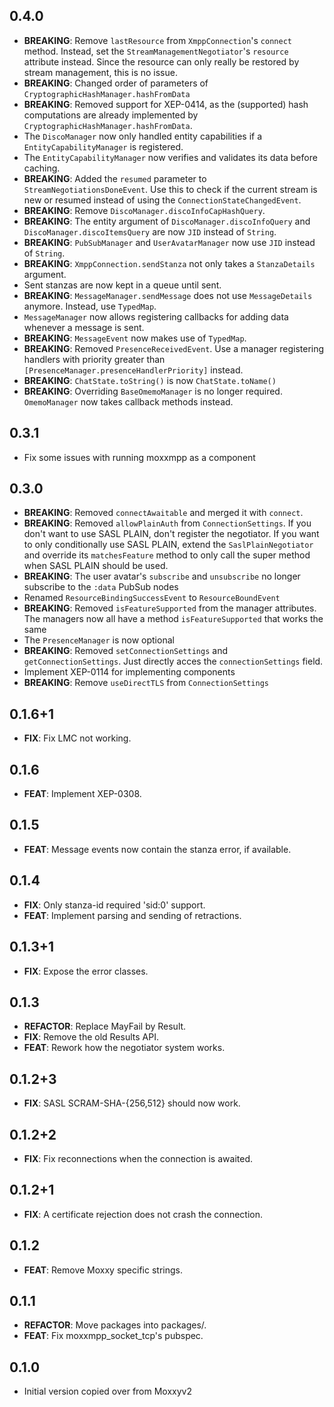 ## 0.4.0

- **BREAKING**: Remove `lastResource` from `XmppConnection`'s `connect` method. Instead, set the `StreamManagementNegotiator`'s `resource` attribute instead. Since the resource can only really be restored by stream management, this is no issue.
- **BREAKING**: Changed order of parameters of `CryptographicHashManager.hashFromData`
- **BREAKING**: Removed support for XEP-0414, as the (supported) hash computations are already implemented by `CryptographicHashManager.hashFromData`.
- The `DiscoManager` now only handled entity capabilities if a `EntityCapabilityManager` is registered.
- The `EntityCapabilityManager` now verifies and validates its data before caching.
- **BREAKING**: Added the `resumed` parameter to `StreamNegotiationsDoneEvent`. Use this to check if the current stream is new or resumed instead of using the `ConnectionStateChangedEvent`.
- **BREAKING**: Remove `DiscoManager.discoInfoCapHashQuery`.
- **BREAKING**: The entity argument of `DiscoManager.discoInfoQuery` and `DiscoManager.discoItemsQuery` are now `JID` instead of `String`.
- **BREAKING**: `PubSubManager` and `UserAvatarManager` now use `JID` instead of `String`.
- **BREAKING**: `XmppConnection.sendStanza` not only takes a `StanzaDetails` argument.
- Sent stanzas are now kept in a queue until sent.
- **BREAKING**: `MessageManager.sendMessage` does not use `MessageDetails` anymore. Instead, use `TypedMap`.
- `MessageManager` now allows registering callbacks for adding data whenever a message is sent.
- **BREAKING**: `MessageEvent` now makes use of `TypedMap`.
- **BREAKING**: Removed `PresenceReceivedEvent`. Use a manager registering handlers with priority greater than `[PresenceManager.presenceHandlerPriority]` instead.
- **BREAKING**: `ChatState.toString()` is now `ChatState.toName()`
- **BREAKING**: Overriding `BaseOmemoManager` is no longer required. `OmemoManager` now takes callback methods instead.

## 0.3.1

- Fix some issues with running moxxmpp as a component

## 0.3.0

- **BREAKING**: Removed `connectAwaitable` and merged it with `connect`.
- **BREAKING**: Removed `allowPlainAuth` from `ConnectionSettings`. If you don't want to use SASL PLAIN, don't register the negotiator. If you want to only conditionally use SASL PLAIN, extend the `SaslPlainNegotiator` and override its `matchesFeature` method to only call the super method when SASL PLAIN should be used.
- **BREAKING**: The user avatar's `subscribe` and `unsubscribe` no longer subscribe to the `:data` PubSub nodes
- Renamed `ResourceBindingSuccessEvent` to `ResourceBoundEvent`
- **BREAKING**: Removed `isFeatureSupported` from the manager attributes. The managers now all have a method `isFeatureSupported` that works the same
- The `PresenceManager` is now optional
- **BREAKING**: Removed `setConnectionSettings` and `getConnectionSettings`. Just directly acces the `connectionSettings` field.
- Implement XEP-0114 for implementing components
- **BREAKING**: Remove `useDirectTLS` from `ConnectionSettings`

## 0.1.6+1

 - **FIX**: Fix LMC not working.

## 0.1.6

 - **FEAT**: Implement XEP-0308.

## 0.1.5

 - **FEAT**: Message events now contain the stanza error, if available.

## 0.1.4

 - **FIX**: Only stanza-id required 'sid:0' support.
 - **FEAT**: Implement parsing and sending of retractions.

## 0.1.3+1

 - **FIX**: Expose the error classes.

## 0.1.3

 - **REFACTOR**: Replace MayFail by Result.
 - **FIX**: Remove the old Results API.
 - **FEAT**: Rework how the negotiator system works.

## 0.1.2+3

 - **FIX**: SASL SCRAM-SHA-{256,512} should now work.

## 0.1.2+2

 - **FIX**: Fix reconnections when the connection is awaited.

## 0.1.2+1

 - **FIX**: A certificate rejection does not crash the connection.

## 0.1.2

 - **FEAT**: Remove Moxxy specific strings.

## 0.1.1

 - **REFACTOR**: Move packages into packages/.
 - **FEAT**: Fix moxxmpp_socket_tcp's pubspec.

## 0.1.0

- Initial version copied over from Moxxyv2
